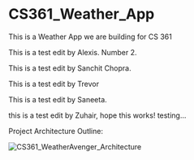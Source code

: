 # CS361_Weather_App
This is a Weather App we are building for CS 361

This is a test edit by Alexis. Number 2.

This is a test edit by Sanchit Chopra.

This is a test edit by Trevor

This is a test edit by Saneeta.

this is a test edit by Zuhair, hope this works! testing...

Project Architecture Outline:

![CS361_WeatherAvenger_Architecture](https://user-images.githubusercontent.com/35415571/86540210-5f477580-beb8-11ea-86ae-4c48302a94bd.png)
